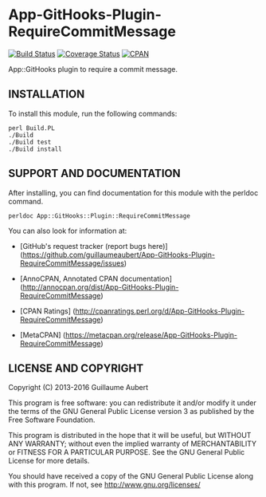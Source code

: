 App-GitHooks-Plugin-RequireCommitMessage
========================================

[![Build Status](https://travis-ci.org/guillaumeaubert/App-GitHooks-Plugin-RequireCommitMessage.svg?branch=master)](https://travis-ci.org/guillaumeaubert/App-GitHooks-Plugin-RequireCommitMessage)
[![Coverage Status](https://coveralls.io/repos/guillaumeaubert/App-GitHooks-Plugin-RequireCommitMessage/badge.svg?branch=master)](https://coveralls.io/r/guillaumeaubert/App-GitHooks-Plugin-RequireCommitMessage?branch=master)
[![CPAN](https://img.shields.io/cpan/v/App-GitHooks-Plugin-RequireCommitMessage.svg)](https://metacpan.org/release/App-GitHooks-Plugin-RequireCommitMessage)

App::GitHooks plugin to require a commit message.


INSTALLATION
------------

To install this module, run the following commands:

	perl Build.PL
	./Build
	./Build test
	./Build install


SUPPORT AND DOCUMENTATION
-------------------------

After installing, you can find documentation for this module with the
perldoc command.

	perldoc App::GitHooks::Plugin::RequireCommitMessage


You can also look for information at:

 * [GitHub's request tracker (report bugs here)]
   (https://github.com/guillaumeaubert/App-GitHooks-Plugin-RequireCommitMessage/issues)

 * [AnnoCPAN, Annotated CPAN documentation]
   (http://annocpan.org/dist/App-GitHooks-Plugin-RequireCommitMessage)

 * [CPAN Ratings]
   (http://cpanratings.perl.org/d/App-GitHooks-Plugin-RequireCommitMessage)

 * [MetaCPAN]
   (https://metacpan.org/release/App-GitHooks-Plugin-RequireCommitMessage)


LICENSE AND COPYRIGHT
---------------------

Copyright (C) 2013-2016 Guillaume Aubert

This program is free software: you can redistribute it and/or modify it under
the terms of the GNU General Public License version 3 as published by the Free
Software Foundation.

This program is distributed in the hope that it will be useful, but WITHOUT ANY
WARRANTY; without even the implied warranty of MERCHANTABILITY or FITNESS FOR A
PARTICULAR PURPOSE. See the GNU General Public License for more details.

You should have received a copy of the GNU General Public License along with
this program. If not, see http://www.gnu.org/licenses/

